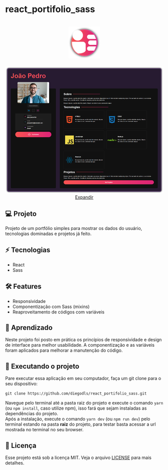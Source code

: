 # react_portifolio_sass

<h1 dir="auto" align="center">
<a 
   target="_blank" 
   alt="react_portifolio_sass" 
   title="react_portifolio_sass"
   href="https://github.com/diegodls"> 
  <img 
     alt="react_portifolio_sass" 
     title="react_portifolio_sass"
     style="max-width: 100%; height="80"" 
     src="https://github.com/diegodls/react_portifolio_sass/blob/assets/icon.png?raw=true"/>
</a>  
</h1>
<p dir="auto" align="center">
  <a
    target="_blank"
    alt="Cover"
    title="Cover"
    href="https://github.com/diegodls/react_portifolio_sass/blob/assets/cover.png?raw=true"
  >
    <img alt="Cover" title="Cover"
    style="max-width: 100%; height="80""
    src="https://github.com/diegodls/react_portifolio_sass/blob/assets/cover.png?raw=true"/>
  Expandir
    </a>
</p>

## :computer: Projeto
Projeto de um portfólio simples para mostrar os dados do usuário, tecnologias dominadas e projetos já feito.</br>


## :zap: Tecnologias</h2>
<ul>
  <li>React</li>
  <li>Sass</li>
</ul>

## :hammer_and_wrench: Features
<ul>
  <li>Responsividade</li>
  <li>Componentização com Sass (mixins)</li>
  <li>Reaproveitamento de códigos com variáveis</li>  
</ul>

## :dart: Aprendizado
Neste projeto foi posto em prática os princípios de responsividade e design de interface para melhor usabilidade. A componentização e as variáveis foram aplicados para melhorar a manutenção do código.</br>

## :sparkler: Executando o projeto
Pare executar essa aplicação em seu computador, faça um git clone para o seu dispositivo:</br>

```
git clone https://github.com/diegodls/react_portifolio_sass.git
```

Navegue pelo terminal até a pasta raiz do projeto e execute o comando `yarn` (ou `npm install`, caso utilize npm), isso fará que sejam instaladas as dependências do projeto.</br>
Após a instalação, execute o comando `yarn dev` (ou `npm run dev`) pelo terminal estando na pasta **raiz** do projeto, para testar basta acessar a url mostrada no terminal no seu browser.</br>

## :page_facing_up: Licença
Esse projeto está sob a licença MIT. Veja o arquivo [LICENSE](https://github.com/diegodls/nlw_return_22-05/blob/main/LICENSE) para mais detalhes.</br>
